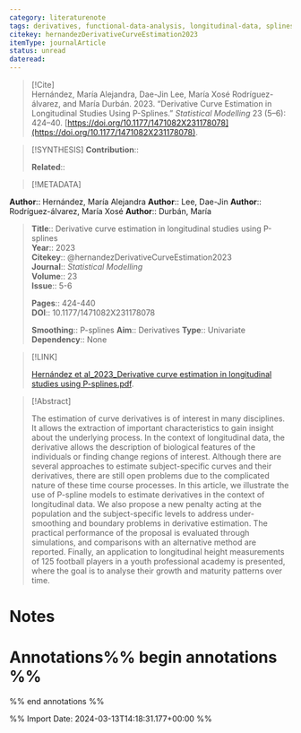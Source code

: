 ```yaml
---
category: literaturenote
tags: derivatives, functional-data-analysis, longitudinal-data, splines
citekey: hernandezDerivativeCurveEstimation2023
itemType: journalArticle
status: unread  
dateread:  
---
```


> [!Cite]  
> Hernández, María Alejandra, Dae-Jin Lee, María Xosé Rodríguez-álvarez, and María Durbán. 2023. “Derivative Curve Estimation in Longitudinal Studies Using P-Splines.” _Statistical Modelling_ 23 (5–6): 424–40. [https://doi.org/10.1177/1471082X231178078](https://doi.org/10.1177/1471082X231178078).

> [!SYNTHESIS] 
>**Contribution**::
>
>**Related**:: 
>

> [!METADATA]  
>
**Author**:: Hernández, María Alejandra
**Author**:: Lee, Dae-Jin
**Author**:: Rodríguez-álvarez, María Xosé
**Author**:: Durbán, María<br>
> **Title**:: Derivative curve estimation in longitudinal studies using P-splines    
> **Year**:: 2023     
> **Citekey**:: @hernandezDerivativeCurveEstimation2023    
>**Journal**:: *Statistical Modelling*    
>**Volume**:: 23    
>**Issue**:: 5-6     
>    
>    
>     
> **Pages**:: 424-440    
>**DOI**:: 10.1177/1471082X231178078    
>
>**Smoothing**:: P-splines
>**Aim**:: Derivatives
>**Type**:: Univariate
>**Dependency**:: None

> [!LINK] 
>
> [Hernández et al_2023_Derivative curve estimation in longitudinal studies using P-splines.pdf](file:///Users/steven/Library/CloudStorage/GoogleDrive-steven.golovkine@ul.ie/My%20Drive/bibliography/Statistical%20Modelling/2023/Hernández%20et%20al_2023_Derivative%20curve%20estimation%20in%20longitudinal%20studies%20using%20P-splines.pdf).

>[!Abstract]
>
>The estimation of curve derivatives is of interest in many disciplines. It allows the extraction of important characteristics to gain insight about the underlying process. In the context of longitudinal data, the derivative allows the description of biological features of the individuals or finding change regions of interest. Although there are several approaches to estimate subject-specific curves and their derivatives, there are still open problems due to the complicated nature of these time course processes. In this article, we illustrate the use of P-spline models to estimate derivatives in the context of longitudinal data. We also propose a new penalty acting at the population and the subject-specific levels to address under-smoothing and boundary problems in derivative estimation. The practical performance of the proposal is evaluated through simulations, and comparisons with an alternative method are reported. Finally, an application to longitudinal height measurements of 125 football players in a youth professional academy is presented, where the goal is to analyse their growth and maturity patterns over time.
>>


# Notes<br>
# Annotations%% begin annotations %%  
 
  
%% end annotations %%

%% Import Date: 2024-03-13T14:18:31.177+00:00 %%
